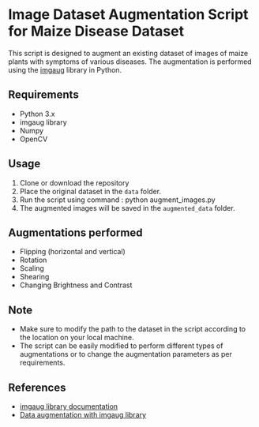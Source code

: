# Image Dataset Augmentation Script for Maize Disease Dataset

This script is designed to augment an existing dataset of images of maize plants with symptoms of various diseases. The augmentation is performed using the [imgaug](https://imgaug.readthedocs.io/en/latest/) library in Python.

## Requirements
- Python 3.x
- imgaug library
- Numpy
- OpenCV

## Usage
1. Clone or download the repository
2. Place the original dataset in the `data` folder.
3. Run the script using command : python augment_images.py
4. The augmented images will be saved in the `augmented_data` folder.

## Augmentations performed
- Flipping (horizontal and vertical)
- Rotation 
- Scaling
- Shearing
- Changing Brightness and Contrast

## Note
- Make sure to modify the path to the dataset in the script according to the location on your local machine.
- The script can be easily modified to perform different types of augmentations or to change the augmentation parameters as per requirements.

## References
- [imgaug library documentation](https://imgaug.readthedocs.io/en/latest/)
- [Data augmentation with imgaug library](https://www.pyimagesearch.com/2019/07/08/keras-imagedatagenerator-and-data-augmentation/)
